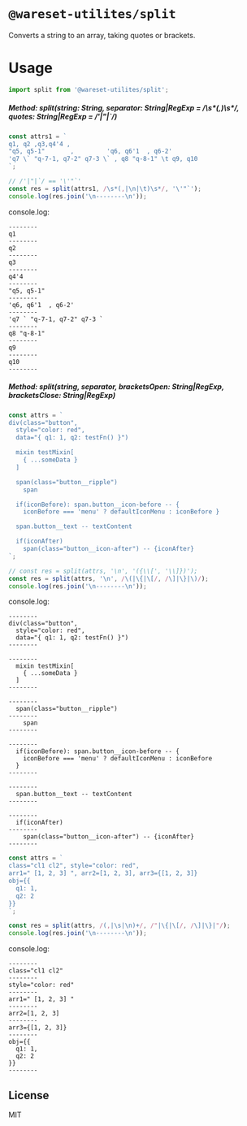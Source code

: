 # `@wareset-utilites/split`

Converts a string to an array, taking quotes or brackets.

# Usage

```js
import split from '@wareset-utilites/split';
```

##### Method: split(string: String, separator: String|RegExp = /\s*(,)\s*/, quotes: String|RegExp = /'|"|`/)

```js
const attrs1 = `
q1, q2 ,q3,q4'4 ,
"q5, q5-1"       ,         'q6, q6'1  , q6-2'
'q7 \` "q-7-1, q7-2" q7-3 \` , q8 "q-8-1" \t q9, q10
`;

// /'|"|`/ == '\'"`'
const res = split(attrs1, /\s*(,|\n|\t)\s*/, '\'"`');
console.log(res.join('\n--------\n'));
```

console.log:

```console
--------
q1
--------
q2
--------
q3
--------
q4'4
--------
"q5, q5-1"
--------
'q6, q6'1  , q6-2'
--------
'q7 ` "q-7-1, q7-2" q7-3 `
--------
q8 "q-8-1"
--------
q9
--------
q10
--------
```

##### Method: split(string, separator, bracketsOpen: String|RegExp, bracketsClose: String|RegExp)

```js
const attrs = `
div(class="button",
  style="color: red",
  data="{ q1: 1, q2: testFn() }")

  mixin testMixin[
    { ...someData }
  ]

  span(class="button__ripple")
    span

  if(iconBefore): span.button__icon-before -- {
    iconBefore === 'menu' ? defaultIconMenu : iconBefore }

  span.button__text -- textContent

  if(iconAfter)
    span(class="button__icon-after") -- {iconAfter}
`;

// const res = split(attrs, '\n', '({\\[', '\\]})');
const res = split(attrs, '\n', /\(|\{|\[/, /\]|\}|\)/);
console.log(res.join('\n--------\n'));
```

console.log:

```console
--------
div(class="button",
  style="color: red",
  data="{ q1: 1, q2: testFn() }")
--------

--------
  mixin testMixin[
    { ...someData }
  ]
--------

--------
  span(class="button__ripple")
--------
    span
--------

--------
  if(iconBefore): span.button__icon-before -- {
    iconBefore === 'menu' ? defaultIconMenu : iconBefore
  }
--------

--------
  span.button__text -- textContent
--------

--------
  if(iconAfter)
--------
    span(class="button__icon-after") -- {iconAfter}
--------
```

```js
const attrs = `
class="cl1 cl2", style="color: red",
arr1=" [1, 2, 3] ", arr2=[1, 2, 3], arr3={[1, 2, 3]}
obj={{
  q1: 1,
  q2: 2
}}
`;

const res = split(attrs, /(,|\s|\n)+/, /"|\{|\[/, /\]|\}|"/);
console.log(res.join('\n--------\n'));
```

console.log:

```console
--------
class="cl1 cl2"
--------
style="color: red"
--------
arr1=" [1, 2, 3] "
--------
arr2=[1, 2, 3]
--------
arr3={[1, 2, 3]}
--------
obj={{
  q1: 1,
  q2: 2
}}
--------
```

## License

MIT
